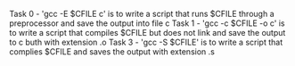 Task 0 - 'gcc -E $CFILE c' is to write a script that runs $CFILE through a preprocessor and save the output into file c
Task 1 - 'gcc -c $CFILE -o c' is to write a script that compiles $CFILE but does not link and save the output to c buth with extension .o
Task 3 - 'gcc -S $CFILE' is to write a script that complies $CFILE and saves the output  with extension .s
